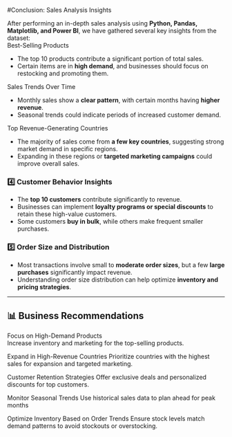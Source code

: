  #Conclusion: Sales Analysis Insights

After performing an in-depth sales analysis using **Python, Pandas, Matplotlib, and Power BI**, we have gathered several key insights from the dataset:  
 Best-Selling Products
- The top 10 products contribute a significant portion of total sales.  
- Certain items are in **high demand**, and businesses should focus on restocking and promoting them.  

 Sales Trends Over Time
- Monthly sales show a **clear pattern**, with certain months having **higher revenue**.  
- Seasonal trends could indicate periods of increased customer demand.  

Top Revenue-Generating Countries
- The majority of sales come from **a few key countries**, suggesting strong market demand in specific regions.  
- Expanding in these regions or **targeted marketing campaigns** could improve overall sales.  

### **4️⃣ Customer Behavior Insights**
- The **top 10 customers** contribute significantly to revenue.  
- Businesses can implement **loyalty programs or special discounts** to retain these high-value customers.  
- Some customers **buy in bulk**, while others make frequent smaller purchases.  

### **5️⃣ Order Size and Distribution**
- Most transactions involve small to **moderate order sizes**, but a few **large purchases** significantly impact revenue.  
- Understanding order size distribution can help optimize **inventory and pricing strategies**.  

---

## **📊 Business Recommendations**
Focus on High-Demand Products  
 Increase inventory and marketing for the top-selling products.  

Expand in High-Revenue Countries
 Prioritize countries with the highest sales for expansion and targeted marketing.  

Customer Retention Strategies
 Offer exclusive deals and personalized discounts for top customers.  

Monitor Seasonal Trends
Use historical sales data to plan ahead for peak months

Optimize Inventory Based on Order Trends
Ensure stock levels match demand patterns to avoid stockouts or overstocking.  
